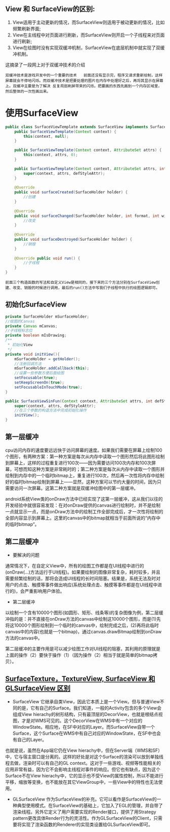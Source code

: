 ## View 和 SurfaceView的区别:
1. View适用于主动更新的情况，而SurfaceView则适用于被动更新的情况，比如频繁刷新界面;
2. View在主线程中对页面进行刷新，而SurfaceView则开启一个子线程来对页面进行刷新;
3. View在绘图时没有实现双缓冲机制，SurfaceView在底层机制中就实现了双缓冲机制。

这摘录了一段网上对于双缓冲技术的介绍

`
双缓冲技术是游戏开发中的一个重要的技术   前面还没有显示完，程序又请求重新绘制，这样屏幕就会不停地闪烁。而双缓冲技术是把要处理的图片在内存中处理好之后，再将其显示在屏幕上。双缓冲主要是为了解决 反复局部刷屏带来的闪烁。把要画的东西先画到一个内存区域里，然后整体的一次性画出来。
`

# 使用SurfaceView
```java
public class SurfaceViewTemplate extends SurfaceView implements SurfaceHolder.Callback, Runnable { 
    public SurfaceViewTemplate(Context context) { 
        this(context, null); 
    }

    public SurfaceViewTemplate(Context context, AttributeSet attrs) { 
        this(context, attrs, 0); 
    }

    public SurfaceViewTemplate(Context context, AttributeSet attrs, int defStyleAttr) { 
        super(context, attrs, defStyleAttr); 
    } 
    
    @Override 
    public void surfaceCreated(SurfaceHolder holder) { 
        //创建 
    } 
    
    @Override 
    public void surfaceChanged(SurfaceHolder holder, int format, int width, int height) { 
        //改变 
    } 
    
    @Override 
    public void surfaceDestroyed(SurfaceHolder holder) { 
        //销毁 
    } 
    
    @Override public void run() { 
        //子线程 
    } 
}
```

`前面三个构造函数的写法和自定义View是相同的，接下来的三个方法分别在SurfaceView创建、改变、销毁的时候进行调用，最后的run()方法中写我们子线程中执行的绘图逻辑即可。`

## 初始化SurfaceView
```java
private SurfaceHolder mSurfaceHolder; 
//绘图的Canvas 
private Canvas mCanvas; 
//子线程标志位 
private boolean mIsDrawing; 
/** 
 * 初始化View 
 */ 
private void initView(){ 
    mSurfaceHolder = getHolder(); 
    //注册回调方法 
    mSurfaceHolder.addCallback(this); 
    //设置一些参数方便后面绘图 
    setFocusable(true); 
    setKeepScreenOn(true); 
    setFocusableInTouchMode(true); 
} 

public SurfaceViewSinFun(Context context, AttributeSet attrs, int defStyleAttr) { 
    super(context, attrs, defStyleAttr); 
    //在三个参数的构造方法中完成初始化操作 
    initView(); 
}
```

## 第一层缓冲

cpu访问内存的速度要远远快于访问屏幕的速度。如果我们需要在屏幕上绘制100个图形，有两种方案：第一种方案是每次从内存中读取一个图形然后将此图形绘制到屏幕上，这样的过程重复进行100次——因为需要访问100次内存和100次屏幕，可想而知这种方案是非常耗时的；第二种方案是每次从内存中读取一个图形并绘制到内存中的一个临时bitmap上，重复进行100次，然后再一次性将内存中绘制好的临时bitmap绘制到屏幕上——显然，这种方案可以节约大量的时间，因为只需要访问一次屏幕。这第二种方案就是双缓冲绘图中的第一层缓冲。

android系统View类的onDraw方法中已经实现了这第一层缓冲，这从我们以往的开发经验中就很容易发现：在对onDraw提供的canvas进行绘制时，并不是绘制一点就显示一点，而是onDraw方法中的绘制工作全部完成后，才一次性将绘制的全部内容显示到屏幕上。这里的canvas中的bitmap就相当于前面所说的“内存中的临时bitmap”。

## 第二层缓冲

* 要解决的问题

通常情况下，在自定义View中，所有的绘图工作都是在UI线程中进行的(onDraw(…)方法运行于UI线程)。如果要绘制的图像非常复杂，耗时较多，并且需要频繁绘制的话，那将会造成UI线程的长时间阻塞。结果是，系统无法及时对用户的点击、触摸等事件做出响应(系统处理点击、触摸等事件都是在UI线程中进行的)，会严重影响用户体验。

* 第二层缓冲

以绘制一个含有10000个图形(如圆形、矩形、线条等)的复杂图像为例，第二层缓冲指的是：并不直接在onDraw方法的canvas中绘制这10000个图形，而是(1)先将这10000个图形绘制到一个临时的canvas中，绘制完成之后，(2)再将此临时canvas中的内容(也就是一个bitmap)，通过canvas.drawBitmap绘制到onDraw方法的canvas中。

第二层缓冲的主要作用是可以减少绘图工作对UI线程的阻塞，其利用的原理就是上面的操作（2）要快于操作（1）（因为操作（2）相当于就是简单的bitmap拷贝）。

## [SurfaceTexture，TextureView, SurfaceView 和 GLSurfaceView 区别](https://juejin.im/entry/58d3807b44d90400685c7e9e)
* SurfaceView
它继承自类View，因此它本质上是一个View。但与普通View不同的是，它有自己的Surface。我们知道，一般的Activity包含的多个View会组成View hierachy的树形结构，只有最顶层的DecorView，也就是根结点视图，才是对WMS可见的。这个DecorView在WMS中有一个对应的WindowState。相应地，在SF中对应的Layer。而SurfaceView自带一个Surface，这个Surface在WMS中有自己对应的WindowState，在SF中也会有自己的Layer。

也就是说，虽然在App端它仍在View hierachy中，但在Server端（WMS和SF）中，它与宿主窗口是分离的。这样的好处是对这个Surface的渲染可以放到单独线程去做，渲染时可以有自己的GL context。这对于一些游戏、视频等性能相关的应用非常有益，因为它不会影响主线程对事件的响应。但它也有缺点，因为这个Surface不在View hierachy中，它的显示也不受View的属性控制，所以不能进行平移，缩放等变换，也不能放在其它ViewGroup中，一些View中的特性也无法使用。

* GLSurfaceView
作为SurfaceView的补充。它可以看作是SurfaceView的一种典型使用模式。在SurfaceView的基础上，它加入了EGL的管理，并自带了渲染线程。另外它定义了用户需要实现的Render接口，提供了用Strategy pattern更改具体Render行为的灵活性。作为GLSurfaceView的Client，只需要将实现了渲染函数的Renderer的实现类设置给GLSurfaceView即可。